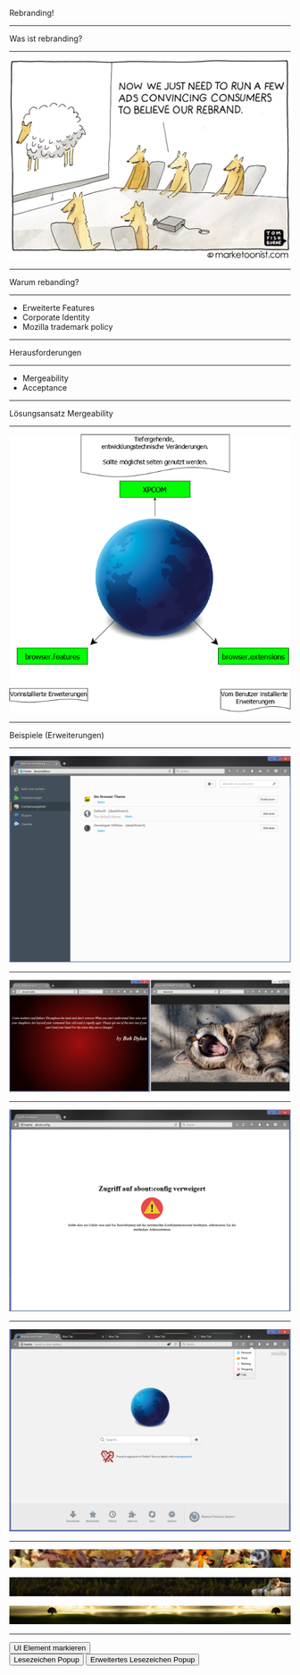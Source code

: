 Rebranding!

---

Was ist rebranding?

---

![Rebrand](slides/img/rebrand.jpg "Rebranding done right")

---

Warum rebanding?

---

* Erweiterte Features
* Corporate Identity
* Mozilla trademark policy

---

Herausforderungen

---

* Mergeability
* Acceptance

---

Lösungsansatz Mergeability

---

![Extension](slides/img/graph.PNG "Extending Firefox")

---

Beispiele (Erweiterungen)

---

![Custom Theme](slides/img/theme.PNG "Custom Theme")

---

![Custom About](slides/img/about.PNG "Custom About Pages")

---

![Custom About2](slides/img/aboutConfig.PNG "Replacement about:config")

---

![Containers](slides/img/containers.PNG "Additional Contextual Identities")

---

<img src="slides/img/Ferret.jpg" onclick="setTheme(this, 0, INSTALL);"
        onmouseover="setTheme(this, 0, PREVIEW);"
        onmouseout="setTheme(this, 0, RESET_PREVIEW);"/>

<img src="slides/img/theme2.PNG" onclick="setTheme(this, 1, INSTALL);"
        onmouseover="setTheme(this, 1, PREVIEW);"
        onmouseout="setTheme(this, 1, RESET_PREVIEW);"/>

<img src="slides/img/theme3.jpg" onclick="setTheme(this, 2, INSTALL);"
        onmouseover="setTheme(this, 2, PREVIEW);"
        onmouseout="setTheme(this, 2, RESET_PREVIEW);"/>

---

<div class="hover-demos">
		<button id="demo-highlight">
			UI Element markieren
		</button>
        <br/>
		<button id="demo-info-basic">
            Lesezeichen Popup
		</button>
		<button id="demo-info-buttons">
			Erweitertes Lesezeichen Popup
		</button>
	</div>